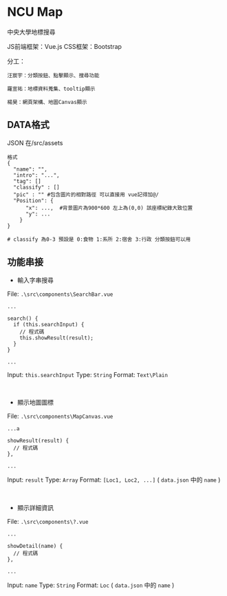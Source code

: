 # NCU Map
中央大學地標搜尋

JS前端框架：Vue.js
CSS框架：Bootstrap

分工：
```
汪宸宇：分類按鈕、點擊顯示、搜尋功能

羅宣祐：地標資料蒐集、tooltip顯示

楊昊：網頁架構、地圖Canvas顯示
```

## DATA格式

JSON 在/src/assets 

```
格式
{
  "name": "",
  "intro": "...",
  "tag": []
  "classify" : []
  "pic" : "" #包含圖片的相對路徑 可以直接用 vue記得加@/
  "Position": {
      "x": ...,  #背景圖片為900*600 左上為(0,0) 該座標紀錄大致位置 
      "y": ...
    }
}

# classify 為0-3 預設是 0:食物 1:系所 2:宿舍 3:行政 分類按鈕可以用
```

## 功能串接

- 輸入字串搜尋

File: `.\src\components\SearchBar.vue`

```
...

search() {
  if (this.searchInput) {
    // 程式碼
    this.showResult(result);
  }
}

...

```

Input: ```this.searchInput```
Type: ```String```
Format: `Text\Plain`

<br>

- 顯示地圖圖標

File: `.\src\components\MapCanvas.vue`

```
...a

showResult(result) {
  // 程式碼
},

...
```

Input: ```result```
Type: ```Array```
Format: `[Loc1, Loc2, ...]`
( `data.json` 中的 `name` )

<br>

- 顯示詳細資訊

File: `.\src\components\?.vue`

```
...

showDetail(name) {
  // 程式碼
},

...
```

Input: ```name```
Type: ```String```
Format: `Loc`
( `data.json` 中的 `name` )
